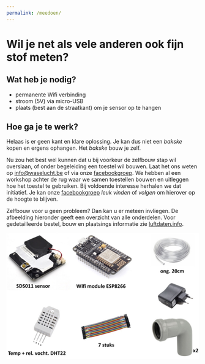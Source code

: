 ```yaml
---
permalink: /meedoen/
---
```


# Wil je net als vele anderen ook fijn stof meten?

## Wat heb je nodig?

  - permanente Wifi verbinding
  - stroom (5V) via micro-USB
  - plaats (best aan de straatkant) om je sensor op te hangen

## Hoe ga je te werk?

Helaas is er geen kant en klare oplossing. Je kan dus niet een *bakske* kopen en ergens ophangen. Het *bakske* bouw je zelf.

Nu zou het best wel kunnen dat u bij voorkeur de zelfbouw stap wil overslaan, of onder begeleiding een toestel wil bouwen. Laat het ons weten op info@waselucht.be of via onze [facebookgroep][facebook-waselucht]. We hebben al een workshop achter de rug waar we samen toestellen bouwen en uitleggen hoe het toestel te gebruiken. Bij voldoende interesse herhalen we dat initiatief. Je kan onze [facebookgroep][facebook-waselucht] *leuk vinden* of *volgen* om hierover op de hoogte te blijven.

Zelfbouw voor u geen probleem? Dan kan u er meteen invliegen. De afbeelding hieronder geeft een overzicht van alle onderdelen. Voor gedetailleerde bestel, bouw en plaatsings informatie zie [luftdaten.info][luftdaten.info].

![afbeelding onderdelen](/assets/2018_instrument_parts_overview.jpg)

[facebook-waselucht]: https://www.facebook.com/waselucht/
[luftdaten.info]: https://luftdaten.info/nl/sensor-bouwen/
